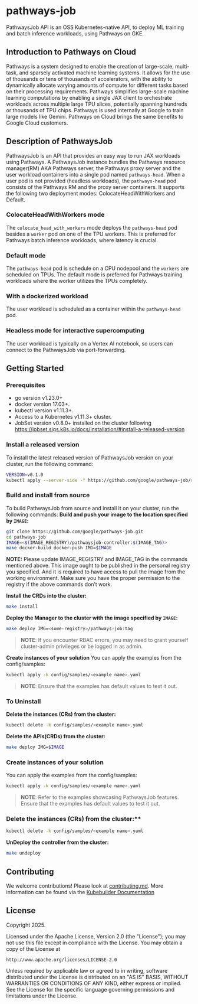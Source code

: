 # pathways-job
PathwaysJob API is an OSS Kubernetes-native API, to deploy ML training and batch inference workloads, using Pathways on GKE. 

## Introduction to Pathways on Cloud
Pathways is a system designed to enable the creation of large-scale, multi-task, and sparsely activated machine learning systems. It allows for the use of thousands or tens of thousands of accelerators, with the ability to dynamically allocate varying amounts of compute for different tasks based on their processing requirements. Pathways simplifies large-scale machine learning computations by enabling a single JAX client to orchestrate workloads across multiple large TPU slices, potentially spanning hundreds or thousands of TPU chips. Pathways is used internally at Google to train large models like Gemini. Pathways on Cloud brings the same benefits to Google Cloud customers.

## Description of PathwaysJob
PathwaysJob is an API that provides an easy way to run JAX workloads using Pathways. A PathwaysJob instance bundles the Pathways resource manager(RM) AKA Pathways server, the Pathways proxy server and the user workload containers into a single pod named `pathways-head`. When a user pod is not provided (headless workloads), the `pathways-head` pod consists of the Pathways RM and the proxy server containers.
It supports the following two deployment modes: ColocateHeadWithWorkers and Default.
### ColocateHeadWithWorkers mode
The `colocate_head_with_workers` mode deploys the `pathways-head` pod besides a `worker` pod on one of the TPU workers. This is preferred for Pathways batch inference workloads, where latency is crucial.
### Default mode
The `pathways-head` pod is schedule on a CPU nodepool and the `workers` are scheduled on TPUs. The default mode is preferred for Pathways training workloads where the worker utilizes the TPUs completely.
### With a dockerized workload
The user workload is scheduled as a container within the `pathways-head` pod.
### Headless mode for interactive supercomputing
The user workload is typically on a Vertex AI notebook, so users can connect to the PathwaysJob via port-forwarding.

## Getting Started

### Prerequisites
- go version v1.23.0+
- docker version 17.03+.
- kubectl version v1.11.3+.
- Access to a Kubernetes v1.11.3+ cluster.
- JobSet version v0.8.0+ installed on the cluster following https://jobset.sigs.k8s.io/docs/installation/#install-a-released-version


### Install a released version
To install the latest released version of PathwaysJob version on your cluster, run the following command:
```sh
VERSION=v0.1.0
kubectl apply --server-side -f https://github.com/google/pathways-job/releases/download/$VERSION/install.yaml
```

### Build and install from source
To build PathwaysJob from source and install it on your cluster, run the following commands:
**Build and push your image to the location specified by `IMAGE`:**

```sh
git clone https://github.com/google/pathways-job.git
cd pathways-job
IMAGE=<$(IMAGE_REGISTRY)/pathwaysjob-controller:$(IMAGE_TAG)>
make docker-build docker-push IMG=$IMAGE
```

**NOTE:** Please update IMAGE_REGISTRY and IMAGE_TAG in the commands mentioned above.
This image ought to be published in the personal registry you specified.
And it is required to have access to pull the image from the working environment.
Make sure you have the proper permission to the registry if the above commands don’t work.

**Install the CRDs into the cluster:**

```sh
make install
```

**Deploy the Manager to the cluster with the image specified by `IMAGE`:**

```sh
make deploy IMG=<some-registry>/pathways-job:tag
```

> **NOTE**: If you encounter RBAC errors, you may need to grant yourself cluster-admin
privileges or be logged in as admin.

**Create instances of your solution**
You can apply the examples from the config/samples:

```sh
kubectl apply -k config/samples/<example name>.yaml
```

>**NOTE**: Ensure that the examples has default values to test it out.

### To Uninstall
**Delete the instances (CRs) from the cluster:**

```sh
kubectl delete -k config/samples/<example name>.yaml
```

**Delete the APIs(CRDs) from the cluster:**

```sh
make deploy IMG=$IMAGE
```

### Create instances of your solution
You can apply the examples from the config/samples:

```sh
kubectl apply -k config/samples/<example name>.yaml
```
>**NOTE**: Refer to the examples showcasing PathwaysJob features.
Ensure that the examples has default values to test it out.

### Delete the instances (CRs) from the cluster:**

```sh
kubectl delete -k config/samples/<example name>.yaml
```

**UnDeploy the controller from the cluster:**

```sh
make undeploy
```


## Contributing
We welcome contributions! Please look at [contributing.md](/usr/local/google/home/roshanin/pathways-job/docs/contributing.md).
More information can be found via the [Kubebuilder Documentation](https://book.kubebuilder.io/introduction.html)

## License

Copyright 2025.

Licensed under the Apache License, Version 2.0 (the "License");
you may not use this file except in compliance with the License.
You may obtain a copy of the License at

    http://www.apache.org/licenses/LICENSE-2.0

Unless required by applicable law or agreed to in writing, software
distributed under the License is distributed on an "AS IS" BASIS,
WITHOUT WARRANTIES OR CONDITIONS OF ANY KIND, either express or implied.
See the License for the specific language governing permissions and
limitations under the License.
